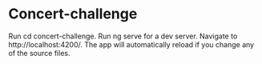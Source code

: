 # Concert-challenge
Run cd concert-challenge.
Run ng serve for a dev server. Navigate to http://localhost:4200/. The app will automatically reload if you change any of the source files.
